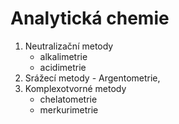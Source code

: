 # Analytická chemie

1. Neutralizační metody
	- alkalimetrie
	- acidimetrie
2. Srážecí metody - Argentometrie,
3. Komplexotvorné metody
	- chelatometrie
	- merkurimetrie
